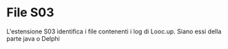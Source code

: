 # File S03

L'estensione S03 identifica i file contenenti i log di Looc.up. Siano essi della parte java o  Delphi


